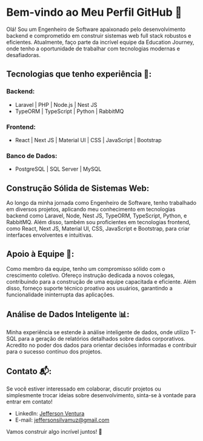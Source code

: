 # Bem-vindo ao Meu Perfil GitHub 👋

Olá! Sou um Engenheiro de Software apaixonado pelo desenvolvimento backend e comprometido em construir sistemas web full stack robustos e eficientes. Atualmente, faço parte da incrível equipe da Education Journey, onde tenho a oportunidade de trabalhar com tecnologias modernas e desafiadoras.

## Tecnologias que tenho experiência 🚀:

### Backend:
- Laravel | PHP | Node.js | Nest JS
- TypeORM | TypeScript | Python | RabbitMQ

### Frontend:
- React | Next JS | Material UI | CSS | JavaScript | Bootstrap

### Banco de Dados:
- PostgreSQL | SQL Server | MySQL

## Construção Sólida de Sistemas Web:

Ao longo da minha jornada como Engenheiro de Software, tenho trabalhado em diversos projetos, aplicando meu conhecimento em tecnologias backend como Laravel, Node, Nest JS, TypeORM, TypeScript, Python, e RabbitMQ. Além disso, também sou proficientes em tecnologias frontend, como React, Next JS, Material UI, CSS, JavaScript e Bootstrap, para criar interfaces envolventes e intuitivas.

## Apoio à Equipe 🤝:

Como membro da equipe, tenho um compromisso sólido com o crescimento coletivo. Ofereço instrução dedicada a novos colegas, contribuindo para a construção de uma equipe capacitada e eficiente. Além disso, forneço suporte técnico proativo aos usuários, garantindo a funcionalidade ininterrupta das aplicações.

## Análise de Dados Inteligente 📊:

Minha experiência se estende à análise inteligente de dados, onde utilizo T-SQL para a geração de relatórios detalhados sobre dados corporativos. Acredito no poder dos dados para orientar decisões informadas e contribuir para o sucesso contínuo dos projetos.

## Contato 📬:

Se você estiver interessado em colaborar, discutir projetos ou simplesmente trocar ideias sobre desenvolvimento, sinta-se à vontade para entrar em contato!

- LinkedIn: [Jefferson Ventura](https://www.linkedin.com/in/jefferson-ventura/)
- E-mail: jeffersonsilvamuz@gmail.com

Vamos construir algo incrível juntos! 🚀
